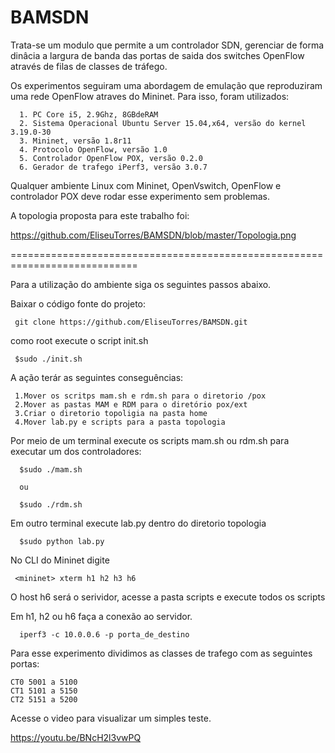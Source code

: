  BAMSDN 
========


Trata-se um modulo que permite a um controlador SDN, gerenciar de forma dinâcia a largura de banda das portas de saida dos switches OpenFlow através de filas de classes de tráfego. 

Os  experimentos seguiram uma abordagem de emulação que reproduziram uma rede OpenFlow atraves do Mininet. Para isso, foram utilizados:

      1. PC Core i5, 2.9Ghz, 8GBdeRAM
      2. Sistema Operacional Ubuntu Server 15.04,x64, versão do kernel 3.19.0-30
      3. Mininet, versão 1.8r11
      4. Protocolo OpenFlow, versão 1.0
      5. Controlador OpenFlow POX, versão 0.2.0
      6. Gerador de trafego iPerf3, versão 3.0.7


Qualquer ambiente Linux com Mininet, OpenVswitch, OpenFlow e controlador POX deve rodar esse experimento sem problemas.


A topologia proposta para este trabalho foi:

https://github.com/EliseuTorres/BAMSDN/blob/master/Topologia.png

============================================================================

Para a utilização do ambiente siga os seguintes passos abaixo.

Baixar o código fonte do projeto:

     git clone https://github.com/EliseuTorres/BAMSDN.git

como root execute o script init.sh

     $sudo ./init.sh

A ação terár as seguintes conseguências:

     1.Mover os scritps mam.sh e rdm.sh para o diretorio /pox
     2.Mover as pastas MAM e RDM para o diretório pox/ext
     3.Criar o diretorio topoligia na pasta home
     4.Mover lab.py e scripts para a pasta topologia 

Por meio de um terminal execute os scripts mam.sh ou rdm.sh para executar um dos controladores:

      $sudo ./mam.sh

      ou

      $sudo ./rdm.sh

Em outro terminal execute lab.py dentro do diretorio topologia

      $sudo python lab.py

No CLI do Mininet digite

     <mininet> xterm h1 h2 h3 h6

O host h6 será o serividor, acesse a pasta scripts e execute todos os scripts

Em h1, h2 ou h6 faça a conexão ao servidor.

      iperf3 -c 10.0.0.6 -p porta_de_destino

Para esse experimento dividimos as classes de trafego com as seguintes portas:

    CT0 5001 a 5100
    CT1 5101 a 5150
    CT2 5151 a 5200

Acesse o video para visualizar um simples teste.

https://youtu.be/BNcH2l3vwPQ
